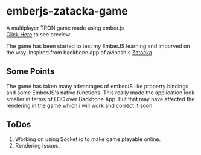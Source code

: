 emberjs-zatacka-game
====================

A multiplayer TRON game made using ember.js <br>
<a href="http://thecodejack.github.com/emberjs-zatacka-game/">Click Here</a> to see preview


The game has been started to test my EmberJS learning and imporved on the way. Inspired from backbone app of avinash's <a href="https://github.com/hardfire/Zatacka">Zatacka</a>

Some Points
-----------
The game has taken many advantages of emberJS like property bindings and some EmberJS's native functions. This really made the application look smaller in terms of LOC over Backbone App. But that may have affected the rendering in the game which i will work and correct it soon.

ToDos
-----
1) Working on using Socket.io to make game playable online.
2) Rendering Issues.

